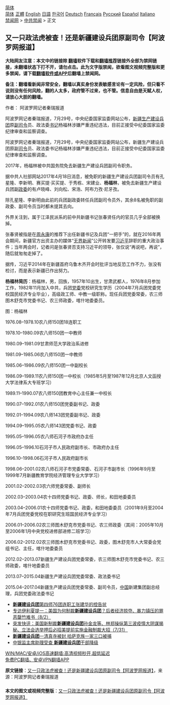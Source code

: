  <!-- 面包屑导航 --> <div class="breadcrumb"><!-- GTranslate: https://gtranslate.io/ -->  <div class="switcher notranslate">  <div class="selected">  <a href="#" onclick="return false;"> 简体</a>  </div>  <div class="option">  <a href="https://www.bannedbook.org" onclick="doGTranslate('zh-CN|zh-CN');jQuery('div.switcher div.selected a').html(jQuery(this).html());return false;" title="简体中文" class="nturl selected"> 简体</a>  <a href="https://www.bannedbook.org/zh-tw/" onclick="doGTranslate('zh-CN|zh-TW');jQuery('div.switcher div.selected a').html(jQuery(this).html());return false;" title="繁體中文" class="nturl"> 正體</a>  <a href="https://www.bannedbook.org/en/" onclick="doGTranslate('zh-CN|en');jQuery('div.switcher div.selected a').html(jQuery(this).html());return false;" title="English" class="nturl"> English</a>  <a href="https://www.bannedbook.org/ja/" onclick="doGTranslate('zh-CN|ja');jQuery('div.switcher div.selected a').html(jQuery(this).html());return false;" title="日本語" class="nturl"> 日語</a>  <a href="https://www.bannedbook.org/ko/" onclick="doGTranslate('zh-CN|ko');jQuery('div.switcher div.selected a').html(jQuery(this).html());return false;" title="한국어" class="nturl"> 한국어</a>  <a href="https://www.bannedbook.org/de/" onclick="doGTranslate('zh-CN|de');jQuery('div.switcher div.selected a').html(jQuery(this).html());return false;" title="Deutsch" class="nturl"> Deutsch</a>  <a href="https://www.bannedbook.org/fr/" onclick="doGTranslate('zh-CN|fr');jQuery('div.switcher div.selected a').html(jQuery(this).html());return false;" title="Français" class="nturl"> Français</a>  <a href="https://www.bannedbook.org/ru/" onclick="doGTranslate('zh-CN|ru');jQuery('div.switcher div.selected a').html(jQuery(this).html());return false;" title="Русский" class="nturl"> Русский</a>  <a href="https://www.bannedbook.org/es/" onclick="doGTranslate('zh-CN|es');jQuery('div.switcher div.selected a').html(jQuery(this).html());return false;" title="Español" class="nturl"> Español</a>  <a href="https://www.bannedbook.org/it/" onclick="doGTranslate('zh-CN|it');jQuery('div.switcher div.selected a').html(jQuery(this).html());return false;" title="Italiano" class="nturl"> Italiano</a>  </div>  </div>      <div class='breadcrumb-sub'><!-- Breadcrumb NavXT 6.3.0 --> <a href="https://www.bannedbook.org/" class="home">禁闻网</a> &gt; <a href="https://www.bannedbook.org/bnews/cbnews/" class="category">中共禁闻</a> &gt; 正文</div></div><h2>又一只政法虎被查！还是新疆建设兵团原副司令【阿波罗网报道】</h2> <p class="notice"><b>大陆网友注意：本文中的链接除 <a href="https://github.com/bannedbook/fanqiang" >翻墙</a>软件下载和<a href="https://github.com/killgcd/justmysocks/blob/master/README.md">翻墙推荐</a>链接外全部为禁网链接，未翻墙状态下打不开，请勿点击。此为文字版禁闻，欲看图文视频完整版和更多禁闻，请下载<a href="https://github.com/bannedbook/fanqiang">翻墙软件或APP</a>后翻墙上禁闻网。</p><p>备注：翻墙看新闻非常安全，翻墙以真实身份发表敏感言论有一定风险，但只看不说则没有任何风险，翻的人太多，政府管不过来，也不管。信息自由是天赋人权，请放心大胆的翻墙。</b></p>  <div class="entry"> <p>作者： 阿波罗网记者秦瑞报道</p> <p id="summary">阿波罗网记者秦瑞报道，7月29号，中央纪委国家监委网站公布，<a href="https://www.bannedbook.org/bnews/tag/%e6%96%b0%e7%96%86/" class="st_tag internal_tag" rel="tag" title="标签 新疆 下的日志">新疆</a><a href="https://www.bannedbook.org/bnews/tag/%E7%94%9F%E4%BA%A7%E5%BB%BA%E8%AE%BE%E5%85%B5%E5%9B%A2/" class="st_tag internal_tag" rel="tag" title="标签 生产建设兵团 下的日志">生产建设兵团</a>原<a href="https://www.bannedbook.org/bnews/tag/%E5%89%AF%E5%8F%B8%E4%BB%A4/" class="st_tag internal_tag" rel="tag" title="标签 副司令 下的日志">副司令</a>员、政法委<a href="https://www.bannedbook.org/bnews/tag/%e4%b9%a6%e8%ae%b0/" class="st_tag internal_tag" rel="tag" title="标签 书记 下的日志">书记</a>杨福林涉嫌严重违纪违法，目前正接受中纪委国家监委纪律审查和监察调查。</p> <p>阿波罗网记者秦瑞报道，7月29号，中央纪委国家监委网站公布，新疆生产建设兵团原副<a href="https://www.bannedbook.org/bnews/tag/%E5%8F%B8%E4%BB%A4/" class="st_tag internal_tag" rel="tag" title="标签 司令 下的日志">司令</a>员、政法委书记杨福林涉嫌严重违纪违法，目前正接受中纪委国家监委纪律审查和监察调查。</p> <p>2017年，杨福林被中共国务院免去新疆生产建设兵团副司令职务。</p> <p>据中共人社部网站2017年4月18日消息，被免职的新疆生产建设兵团副司令员有孔星隆、李新明、赛买提·买买提、于秀栋、宋建业、<strong>杨福林</strong>，被免去新疆生产建设兵团副<a href="https://www.bannedbook.org/bnews/tag/%e6%94%bf%e5%a7%94/" class="st_tag internal_tag" rel="tag" title="标签 政委 下的日志">政委</a>的有卢晓峰、刘向松、宋浩、阿布力孜·尼牙孜。</p> <p>除孔星隆、李新明由此前的兵团副政委转任兵团副司令员外，其余8名被免职的副政委、副司令员当时都未提其去向。</p> <p>外界关注到，属于江泽民派系的前中共新疆书记张春贤任内的官员几乎全部被换掉。&nbsp;</p> <p>张春贤被指是在<span class='wp_keywordlink'><a href="https://www.bannedbook.org/forum2/topic2891.html" title="《周永康其人》《周永康传》" target="_blank">周永康</a></span>的推荐下出任新疆书记及兵团“一把手”的，就在2016年两会期间，新疆官方出资主办的媒体“<span class='wp_keywordlink'><a href="https://www.bannedbook.org/forum23/topic2139.html" title="无界浏览最新版下载 " target="_blank">无界</a></span><span class='wp_keywordlink_affiliate'><a href="https://www.bannedbook.org/" title="新闻">新闻</a></span>”公开转发要<a href="https://www.bannedbook.org/bnews/tag/%e4%b9%a0%e8%bf%91%e5%b9%b3/" class="st_tag internal_tag" rel="tag" title="标签 习近平 下的日志">习近平</a>辞职的重大政治事件；当年两会时，记者问是张春贤否支持习近平的领导，张仅说“再说吧，再说”，随后就匆匆走掉了。</p>  <p>据传，习近平2014年在新疆首府乌鲁木齐开会时批评当地反恐工作不力，张没有检讨，而是表示新疆已作出努力。</p> <p><strong>杨福林简历</strong>：杨福林，男，回族，1957年10出生，甘肃武都人，1976年8月参加工作，1982年11月加入中共，兵团<a href="https://www.bannedbook.org/bnews/tag/%E5%85%9A%E5%A7%94/" class="st_tag internal_tag" rel="tag" title="标签 党委 下的日志">党委</a>党校研究生学历（2004年7月兵团党委党校国民经济专业毕业），高级政工师、中教一级职称。现任兵团党委常委，农三师图木舒克市党委书记、农三师政委，喀什地委委员。</p> <p>图：杨福林</p> <p>1976.08&#8211;1978.10农八师150团18连职工</p> <p>1978.10&#8211;1980.09农八师150团一中教师</p> <p>1980.09&#8211;1981.09甘肃师范大学政治系进修</p> <p>1981.09&#8211;1985.06农八师150团一中教师</p> <p>1985.06&#8211;1986.09农八师150团一中副校长</p>  <p>1986.09&#8211;1989.11农八师150团一中校长（1985年5月至1987年12月北京人文函授大学法律系大专班学习）</p> <p>1989.11&#8211;1990.07农八师150团教育中心主任兼一中校长</p> <p>1990.07&#8211;1992.01农八师150团党委副书记、政委</p> <p>1992.01&#8211;1994.09农八师143团党委副书记、政委</p> <p>1994.09&#8211;1995.05农八师143团党委书记、政委</p> <p>1995.05&#8211;1996.05农八师石河子市政府办主任</p> <p>1996.05&#8211;1996.10石河子市人民政府副市长、市政府办主任</p> <p>1996.10&#8211;1998.06石河子市人民政府副市长</p>  <p>1998.06&#8211;2001.02农八师石河子市党委常委、石河子市副市长（1996年9月至1999年7月新疆教育学院经济管理专业大学学习）</p> <p>2001.02&#8211;2002.03农六师党委常委、副师长</p> <p>2002.03&#8211;2003.04农十四师党委书记、政委、师长，和田地委委员</p> <p>2003.04&#8211;2006.01农十四师党委书记、政委，和田地委委员（2001年9月至2004年7月兵团党委党校在职研究生班国民经济专业学习）</p> <p>2006.01&#8211;2006.02农三师图木舒克市党委书记、农三师政委（其间：2005年10月至2006年1月中央党校进修部进修二班学习）</p> <p>2006.02&#8211;2012.02农三师图木舒克市党委书记、政委，图木舒克市人大常委会党组书记、主任，喀什地委委员</p> <p>2012.02&#8211;2013.07新疆生产建设兵团党委常委，农三师图木舒克市党委书记、农三师政委，喀什地委委员</p> <p>2013.07&#8211;2015.04新疆生产建设兵团党委常委、政法委书记</p>  <p>2015.04&#8211;2017.04新疆生产建设兵团党委常委、副司令员，<span class='wp_keywordlink_affiliate'><a href="https://www.bannedbook.org/" title="中国" target="_blank">中国</a></span>新建集团副总经理，兵团党委政法委书记</p> <ul class='op-related-articles' title='相关阅读'> <li><a href='https://www.bannedbook.org/bnews/weiquan/20210404/1519492.html' target='_blank'><b>新疆建设兵团</b>第四师76团连职工张建华的控告状</a></li> <li><a href='https://www.bannedbook.org/bnews/bannedvideo/20200803/1373844.html' target='_blank'>专访伊利夏提一：美国为何制裁<b>新疆建设兵团</b>？后者经济掠夺、暴力镇压的罪恶罄竹难书（8/2）</a></li> <li><a href='https://www.bannedbook.org/bnews/bannedvideo/20200801/1372864.html' target='_blank'>突发快评：美国新制裁<b>新疆建设兵团</b>孙金龙等、林郑操纵第三波疫情大阴谋揭秘、立法会选举押后必招美提前实施金融制裁大招（7/31）</a></li> <li><a href='https://www.bannedbook.org/bnews/headline/20170630/782363.html' target='_blank'><b>新疆建设兵团</b>一清真寺被封 哈萨克族一家三口被捕</a></li> <li><a href='https://www.bannedbook.org/bnews/headline/20170524/763419.html' target='_blank'>中银监主席助理受查  <b>新疆建设兵团</b>干部降级</a></li> </ul> <p class="texttj"> <a href="https://github.com/bannedbook/fanqiang/wiki/V2ray%E6%9C%BA%E5%9C%BA" target="_blank">WIN/MAC/安卓/iOS高速翻墙:高清视频秒开,超低延迟</a><br/> <a href="https://github.com/bannedbook/fanqiang/wiki/%E7%A6%81%E9%97%BB%E7%BD%91%E5%AE%89%E5%8D%93%E7%BF%BB%E5%A2%99%E6%96%B0%E9%97%BBAPP" target="_blank">免费PC翻墙、安卓VPN翻墙APP</a></p><p> <b>原文链接</b>：<a class="src_link" href="https://www.aboluowang.com/2021/0730/1626005.html" target="_blank">又一只政法虎被查！还是新疆建设兵团原副司令【阿波罗网报道】</a>，来源：阿波罗网记者秦瑞报道 </p><a name='sharetosocial'></a>  <div style="margin-bottom:5px;padding-bottom:5px;clear:both"> <div id="archive-pix-1" class="banner-ads"> <!-- AuctionX Display platform tag START --> <div id="26318x728x90x621x_ADSLOT2" clicktrack="%%CLICK_URL_ESC%%"></div> <!-- AuctionX Display platform tag END --> </div> <div id="archive-pix-2" class="banner-ads"> <!-- AuctionX Display platform tag START --> <div id="26315x300x250x621x_ADSLOT2" clicktrack="%%CLICK_URL_ESC%%"></div> <!-- AuctionX Display platform tag END --> </div> </div>  <div id="archive-pix-1" class="banner-ads"> <!-- AuctionX Display platform tag START --> <div id="26318x728x90x621x_ADSLOT3" clicktrack="%%CLICK_URL_ESC%%"></div> <!-- AuctionX Display platform tag END --> </div> <div><b>本文的图文或视频完整版</b>：<a href='https://www.bannedbook.org/bnews/cbnews/20210730/1596858.html'>又一只政法虎被查！还是新疆建设兵团原副司令【阿波罗网报道】</a></div>  </div><!--END ENTRY--> 
